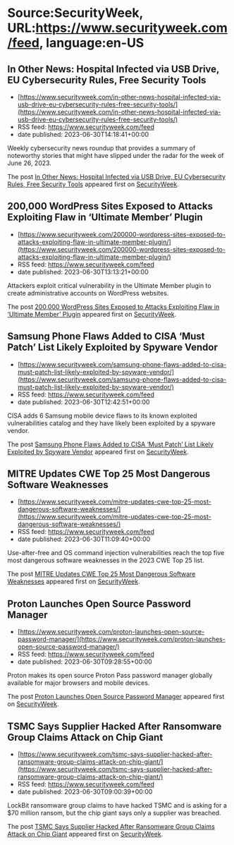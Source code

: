 # Source:SecurityWeek, URL:https://www.securityweek.com/feed, language:en-US

## In Other News: Hospital Infected via USB Drive, EU Cybersecurity Rules, Free Security Tools
 - [https://www.securityweek.com/in-other-news-hospital-infected-via-usb-drive-eu-cybersecurity-rules-free-security-tools/](https://www.securityweek.com/in-other-news-hospital-infected-via-usb-drive-eu-cybersecurity-rules-free-security-tools/)
 - RSS feed: https://www.securityweek.com/feed
 - date published: 2023-06-30T14:18:41+00:00

<p>Weekly cybersecurity news roundup that provides a summary of noteworthy stories that might have slipped under the radar for the week of June 26, 2023.</p>
<p>The post <a href="https://www.securityweek.com/in-other-news-hospital-infected-via-usb-drive-eu-cybersecurity-rules-free-security-tools/" rel="nofollow">In Other News: Hospital Infected via USB Drive, EU Cybersecurity Rules, Free Security Tools</a> appeared first on <a href="https://www.securityweek.com" rel="nofollow">SecurityWeek</a>.</p>

## 200,000 WordPress Sites Exposed to Attacks Exploiting Flaw in ‘Ultimate Member’ Plugin
 - [https://www.securityweek.com/200000-wordpress-sites-exposed-to-attacks-exploiting-flaw-in-ultimate-member-plugin/](https://www.securityweek.com/200000-wordpress-sites-exposed-to-attacks-exploiting-flaw-in-ultimate-member-plugin/)
 - RSS feed: https://www.securityweek.com/feed
 - date published: 2023-06-30T13:13:21+00:00

<p>Attackers exploit critical vulnerability in the Ultimate Member plugin to create administrative accounts on WordPress websites.</p>
<p>The post <a href="https://www.securityweek.com/200000-wordpress-sites-exposed-to-attacks-exploiting-flaw-in-ultimate-member-plugin/" rel="nofollow">200,000 WordPress Sites Exposed to Attacks Exploiting Flaw in &#8216;Ultimate Member&#8217; Plugin</a> appeared first on <a href="https://www.securityweek.com" rel="nofollow">SecurityWeek</a>.</p>

## Samsung Phone Flaws Added to CISA ‘Must Patch’ List Likely Exploited by Spyware Vendor
 - [https://www.securityweek.com/samsung-phone-flaws-added-to-cisa-must-patch-list-likely-exploited-by-spyware-vendor/](https://www.securityweek.com/samsung-phone-flaws-added-to-cisa-must-patch-list-likely-exploited-by-spyware-vendor/)
 - RSS feed: https://www.securityweek.com/feed
 - date published: 2023-06-30T12:42:51+00:00

<p>CISA adds 6 Samsung mobile device flaws to its known exploited vulnerabilities catalog and they have likely been exploited by a spyware vendor. </p>
<p>The post <a href="https://www.securityweek.com/samsung-phone-flaws-added-to-cisa-must-patch-list-likely-exploited-by-spyware-vendor/" rel="nofollow">Samsung Phone Flaws Added to CISA &#8216;Must Patch&#8217; List Likely Exploited by Spyware Vendor</a> appeared first on <a href="https://www.securityweek.com" rel="nofollow">SecurityWeek</a>.</p>

## MITRE Updates CWE Top 25 Most Dangerous Software Weaknesses
 - [https://www.securityweek.com/mitre-updates-cwe-top-25-most-dangerous-software-weaknesses/](https://www.securityweek.com/mitre-updates-cwe-top-25-most-dangerous-software-weaknesses/)
 - RSS feed: https://www.securityweek.com/feed
 - date published: 2023-06-30T11:09:40+00:00

<p>Use-after-free and OS command injection vulnerabilities reach the top five most dangerous software weaknesses in the 2023 CWE Top 25 list.</p>
<p>The post <a href="https://www.securityweek.com/mitre-updates-cwe-top-25-most-dangerous-software-weaknesses/" rel="nofollow">MITRE Updates CWE Top 25 Most Dangerous Software Weaknesses</a> appeared first on <a href="https://www.securityweek.com" rel="nofollow">SecurityWeek</a>.</p>

## Proton Launches Open Source Password Manager
 - [https://www.securityweek.com/proton-launches-open-source-password-manager/](https://www.securityweek.com/proton-launches-open-source-password-manager/)
 - RSS feed: https://www.securityweek.com/feed
 - date published: 2023-06-30T09:28:55+00:00

<p>Proton makes its open source Proton Pass password manager globally available for major browsers and mobile devices.</p>
<p>The post <a href="https://www.securityweek.com/proton-launches-open-source-password-manager/" rel="nofollow">Proton Launches Open Source Password Manager</a> appeared first on <a href="https://www.securityweek.com" rel="nofollow">SecurityWeek</a>.</p>

## TSMC Says Supplier Hacked After Ransomware Group Claims Attack on Chip Giant
 - [https://www.securityweek.com/tsmc-says-supplier-hacked-after-ransomware-group-claims-attack-on-chip-giant/](https://www.securityweek.com/tsmc-says-supplier-hacked-after-ransomware-group-claims-attack-on-chip-giant/)
 - RSS feed: https://www.securityweek.com/feed
 - date published: 2023-06-30T09:00:39+00:00

<p>LockBit ransomware group claims to have hacked TSMC and is asking for a $70 million ransom, but the chip giant says only a supplier was breached.</p>
<p>The post <a href="https://www.securityweek.com/tsmc-says-supplier-hacked-after-ransomware-group-claims-attack-on-chip-giant/" rel="nofollow">TSMC Says Supplier Hacked After Ransomware Group Claims Attack on Chip Giant</a> appeared first on <a href="https://www.securityweek.com" rel="nofollow">SecurityWeek</a>.</p>

